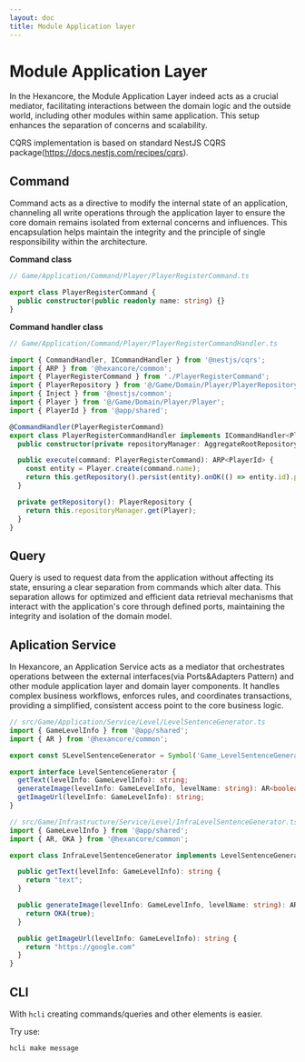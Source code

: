 ```yaml
---
layout: doc
title: Module Application layer
---
```


# Module Application Layer

In the Hexancore, the Module Application Layer indeed acts as a crucial mediator, facilitating interactions between the domain logic and the outside world, including other modules within same application. This setup enhances the separation of concerns and scalability.

CQRS implementation is based on standard NestJS CQRS package(https://docs.nestjs.com/recipes/cqrs).

## Command

Command acts as a directive to modify the internal state of an application, channeling all write operations through the application layer to ensure the core domain remains isolated from external concerns and influences. This encapsulation helps maintain the integrity and the principle of single responsibility within the architecture.

**Command class**
```ts
// Game/Application/Command/Player/PlayerRegisterCommand.ts

export class PlayerRegisterCommand {
  public constructor(public readonly name: string) {}
}
```

**Command handler class**
```ts
// Game/Application/Command/Player/PlayerRegisterCommandHandler.ts

import { CommandHandler, ICommandHandler } from '@nestjs/cqrs';
import { ARP } from '@hexancore/common';
import { PlayerRegisterCommand } from './PlayerRegisterCommand';
import { PlayerRepository } from '@/Game/Domain/Player/PlayerRepository';
import { Inject } from '@nestjs/common';
import { Player } from '@/Game/Domain/Player/Player';
import { PlayerId } from '@app/shared';

@CommandHandler(PlayerRegisterCommand)
export class PlayerRegisterCommandHandler implements ICommandHandler<PlayerRegisterCommand> {
  public constructor(private repositoryManager: AggregateRootRepositoryManager) {}

  public execute(command: PlayerRegisterCommand): ARP<PlayerId> {
    const entity = Player.create(command.name);
    return this.getRepository().persist(entity).onOK(() => entity.id).p;
  }

  private getRepository(): PlayerRepository {
    return this.repositoryManager.get(Player);
  }
}
```

## Query

Query is used to request data from the application without affecting its state, ensuring a clear separation from commands which alter data. This separation allows for optimized and efficient data retrieval mechanisms that interact with the application's core through defined ports, maintaining the integrity and isolation of the domain model.

## Aplication Service

In Hexancore, an Application Service acts as a mediator that orchestrates operations between the external interfaces(via Ports&Adapters Pattern) and other module application layer and domain layer components. It handles complex business workflows, enforces rules, and coordinates transactions, providing a simplified, consistent access point to the core business logic.

```ts
// src/Game/Application/Service/Level/LevelSentenceGenerator.ts
import { GameLevelInfo } from '@app/shared';
import { AR } from '@hexancore/common';

export const SLevelSentenceGenerator = Symbol('Game_LevelSentenceGenerator');

export interface LevelSentenceGenerator {
  getText(levelInfo: GameLevelInfo): string;
  generateImage(levelInfo: GameLevelInfo, levelName: string): AR<boolean>;
  getImageUrl(levelInfo: GameLevelInfo): string;
}
```

```ts
// src/Game/Infrastructure/Service/Level/InfraLevelSentenceGenerator.ts
import { GameLevelInfo } from '@app/shared';
import { AR, OKA } from '@hexancore/common';

export class InfraLevelSentenceGenerator implements LevelSentenceGenerator {

  public getText(levelInfo: GameLevelInfo): string {
    return "text";
  }

  public generateImage(levelInfo: GameLevelInfo, levelName: string): AR<boolean> {
    return OKA(true);
  }

  public getImageUrl(levelInfo: GameLevelInfo): string {
    return "https://google.com"
  }
}

```

## CLI

With `hcli` creating commands/queries and other elements is easier.

Try use:

```bash
hcli make message
```